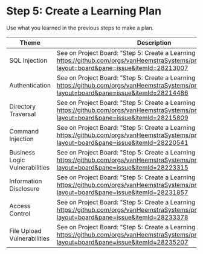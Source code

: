 # Step 5: Create a Learning Plan

Use what you learned in the previous steps to make a plan.

| Theme | Description |
| --- | --- |
| SQL Injection | See on Project Board: "Step 5: Create a Learning Plan" at https://github.com/orgs/vanHeemstraSystems/projects/18/views/1?layout=board&pane=issue&itemId=28213007 |
| Authentication | See on Project Board: "Step 5: Create a Learning Plan" at https://github.com/orgs/vanHeemstraSystems/projects/19/views/1?layout=board&pane=issue&itemId=28214486 |
| Directory Traversal | See on Project Board: "Step 5: Create a Learning Plan" at https://github.com/orgs/vanHeemstraSystems/projects/20/views/1?layout=board&pane=issue&itemId=28215809 |
| Command Injection | See on Project Board: "Step 5: Create a Learning Plan" at https://github.com/orgs/vanHeemstraSystems/projects/21/views/1?layout=board&pane=issue&itemId=28220541 |
| Business Logic Vulnerabilities | See on Project Board: "Step 5: Create a Learning Plan" at https://github.com/orgs/vanHeemstraSystems/projects/22/views/1?layout=board&pane=issue&itemId=28223315 |
| Information Disclosure | See on Project Board: "Step 5: Create a Learning Plan" at https://github.com/orgs/vanHeemstraSystems/projects/23/views/1?layout=board&pane=issue&itemId=28231857 |
| Access Control | See on Project Board: "Step 5: Create a Learning Plan" at https://github.com/orgs/vanHeemstraSystems/projects/24/views/1?layout=board&pane=issue&itemId=28233378 |
| File Upload Vulnerabilities | See on Project Board: "Step 5: Create a Learning Plan" at https://github.com/orgs/vanHeemstraSystems/projects/25/views/1?layout=board&pane=issue&itemId=28235207 |
